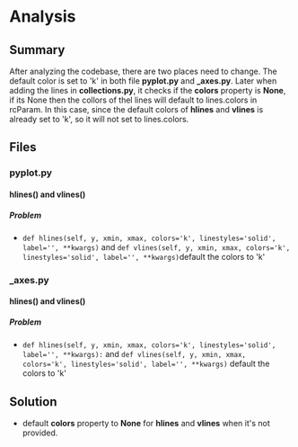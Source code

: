 # Analysis
## Summary
After analyzing the codebase, there are two places need to change. The default color is set to 'k' in both file **pyplot.py** and **_axes.py**. Later when adding the lines in **collections.py**, it checks if the **colors** property is **None**, if its None then the collors of thel lines will default to lines.colors in rcParam. In this case, since the default colors of **hlines** and **vlines** is already set to 'k', so it will not set to lines.colors.

## Files
### pyplot.py
#### hlines() and vlines()
##### Problem
* `def hlines(self, y, xmin, xmax, colors='k', linestyles='solid',
               label='', **kwargs)` and `def vlines(self, y, xmin, xmax, colors='k', linestyles='solid',
               label='', **kwargs)`default the colors to 'k'

### \_axes.py
#### hlines() and vlines()
##### Problem
* `def hlines(self, y, xmin, xmax, colors='k', linestyles='solid',
               label='', **kwargs):` and `def vlines(self, y, xmin, xmax, colors='k', linestyles='solid',
               label='', **kwargs)` default the colors to 'k'
## Solution
* default **colors** property to **None** for **hlines** and **vlines** when it's not provided.